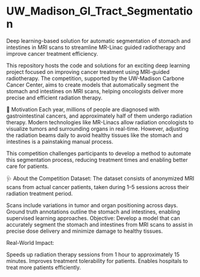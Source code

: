 # UW_Madison_GI_Tract_Segmentation
Deep learning-based solution for automatic segmentation of stomach and intestines in MRI scans to streamline MR-Linac guided radiotherapy and improve cancer treatment efficiency.

This repository hosts the code and solutions for an exciting deep learning project focused on improving cancer treatment using MRI-guided radiotherapy. The competition, supported by the UW-Madison Carbone Cancer Center, aims to create models that automatically segment the stomach and intestines on MRI scans, helping oncologists deliver more precise and efficient radiation therapy.

🚀 Motivation
Each year, millions of people are diagnosed with gastrointestinal cancers, and approximately half of them undergo radiation therapy. Modern technologies like MR-Linacs allow radiation oncologists to visualize tumors and surrounding organs in real-time. However, adjusting the radiation beams daily to avoid healthy tissues like the stomach and intestines is a painstaking manual process.

This competition challenges participants to develop a method to automate this segmentation process, reducing treatment times and enabling better care for patients.

🩺 About the Competition
Dataset:
The dataset consists of anonymized MRI scans from actual cancer patients, taken during 1–5 sessions across their radiation treatment period.

Scans include variations in tumor and organ positioning across days.
Ground truth annotations outline the stomach and intestines, enabling supervised learning approaches.
Objective:
Develop a model that can accurately segment the stomach and intestines from MRI scans to assist in precise dose delivery and minimize damage to healthy tissues.

Real-World Impact:

Speeds up radiation therapy sessions from 1 hour to approximately 15 minutes.
Improves treatment tolerability for patients.
Enables hospitals to treat more patients efficiently.
